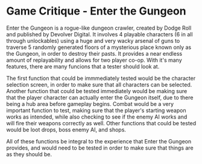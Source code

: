 # Game Critique - Enter the Gungeon

Enter the Gungeon is a rogue-like dungeon crawler, created by Dodge Roll and published by Devolver Digital. It involves 4 playable characters (6 in all through unlockables) using a huge and very wacky arsenal of guns to traverse 5 randomly generated floors of a mysterious place known only as the Gungeon, in order to destroy their pasts. It provides a near endless amount of replayability and allows for two player co-op. With it's many features, there are many funcions that a tester should look at.

The first function that could be immmediately tested would be the character selection screen, in order to make sure that all characters can be selected. Another function that could be tested immediately would be making sure that the player character can actually enter the Gungeon itself, due to there being a hub area before gameplay begins. Combat would be a very important function to test, making sure that the player's starting weapon works as intended, while also checking to see if the enemy AI works and will fire their weapons correctly as well. Other functions that could be tested would be loot drops, boss enemy AI, and shops.

All of these functions be integral to the experience that Enter the Gungeon provides, and would need to be tested in order to make sure that things are as they should be.
